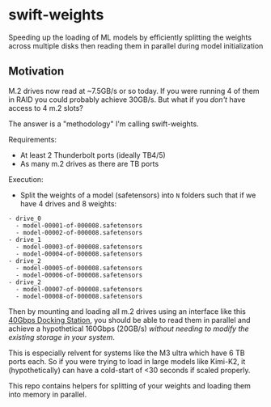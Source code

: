 # swift-weights
Speeding up the loading of ML models by efficiently splitting the weights across multiple disks then reading them in parallel during model initialization

## Motivation

M.2 drives now read at ~7.5GB/s or so today. If you were running 4 of them in RAID you could probably achieve 30GB/s. But what if you *don't* have access to 4 m.2 slots?

The answer is a "methodology" I'm calling swift-weights.

Requirements:
- At least 2 Thunderbolt ports (ideally TB4/5)
- As many m.2 drives as there are TB ports

Execution:
- Split the weights of a model (safetensors) into `N` folders such that if we have 4 drives and 8 weights:
```
- drive_0
  - model-00001-of-000008.safetensors
  - model-00002-of-000008.safetensors
- drive_1
  - model-00003-of-000008.safetensors
  - model-00004-of-000008.safetensors
- drive_2
  - model-00005-of-000008.safetensors
  - model-00006-of-000008.safetensors
- drive_2
  - model-00007-of-000008.safetensors
  - model-00008-of-000008.safetensors
```
Then by mounting and loading all m.2 drives using an interface like this [40Gbps Docking Station](https://www.amazon.com/dp/B0CRHHL6WY), you should be able to read them in parallel and achieve a hypothetical 160Gbps (20GB/s) *without needing to modify the existing storage in your system*.

This is especially relvent for systems like the M3 ultra which have 6 TB ports each. So if you were trying to load in large models like Kimi-K2, it (hypothetically) can have a cold-start of <30 seconds if scaled properly.

This repo contains helpers for splitting of your weights and loading them into memory in parallel.
